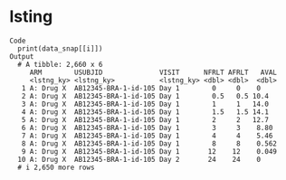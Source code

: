 # lsting

    Code
      print(data_snap[[i]])
    Output
      # A tibble: 2,660 x 6
         ARM        USUBJID              VISIT      NFRLT AFRLT   AVAL
         <lstng_ky> <lstng_ky>           <lstng_ky> <dbl> <dbl>  <dbl>
       1 A: Drug X  AB12345-BRA-1-id-105 Day 1        0     0    0    
       2 A: Drug X  AB12345-BRA-1-id-105 Day 1        0.5   0.5 10.4  
       3 A: Drug X  AB12345-BRA-1-id-105 Day 1        1     1   14.0  
       4 A: Drug X  AB12345-BRA-1-id-105 Day 1        1.5   1.5 14.1  
       5 A: Drug X  AB12345-BRA-1-id-105 Day 1        2     2   12.7  
       6 A: Drug X  AB12345-BRA-1-id-105 Day 1        3     3    8.80 
       7 A: Drug X  AB12345-BRA-1-id-105 Day 1        4     4    5.46 
       8 A: Drug X  AB12345-BRA-1-id-105 Day 1        8     8    0.562
       9 A: Drug X  AB12345-BRA-1-id-105 Day 1       12    12    0.049
      10 A: Drug X  AB12345-BRA-1-id-105 Day 2       24    24    0    
      # i 2,650 more rows

